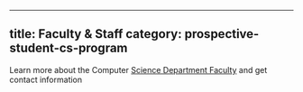 ---
title: Faculty & Staff
category: prospective-student-cs-program
----
Learn more about the Computer [Science Department Faculty](https://semo.edu/colleges-departments/business-computing/computer-science/team-directory.html) and get contact information  


